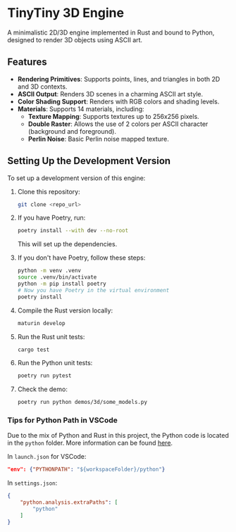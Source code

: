 # TinyTiny 3D Engine

A minimalistic 2D/3D engine implemented in Rust and bound to Python, designed to render 3D objects using ASCII art.

## Features

* **Rendering Primitives**: Supports points, lines, and triangles in both 2D and 3D contexts.
* **ASCII Output**: Renders 3D scenes in a charming ASCII art style.
* **Color Shading Support**: Renders with RGB colors and shading levels.
* **Materials**: Supports 14 materials, including:
    * **Texture Mapping**: Supports textures up to 256x256 pixels.
    * **Double Raster**: Allows the use of 2 colors per ASCII character (background and foreground).
    * **Perlin Noise**: Basic Perlin noise mapped texture.

## Setting Up the Development Version

To set up a development version of this engine:

1. Clone this repository:
    ```bash
    git clone <repo_url>
    ```
2. If you have Poetry, run:
    ```bash
    poetry install --with dev --no-root
    ```
   This will set up the dependencies.
3. If you don't have Poetry, follow these steps:
    ```bash
    python -m venv .venv
    source .venv/bin/activate
    python -m pip install poetry
    # Now you have Poetry in the virtual environment
    poetry install
    ```
4. Compile the Rust version locally:
    ```bash
    maturin develop
    ```
5. Run the Rust unit tests:
    ```bash
    cargo test
    ```
6. Run the Python unit tests:
    ```bash
    poetry run pytest
    ```

7. Check the demo:
    ```bash
    poetry run python demos/3d/some_models.py
    ```

### Tips for Python Path in VSCode

Due to the mix of Python and Rust in this project, the Python code is located in the `python` folder. More information can be found [here](https://www.maturin.rs/project_layout#mixed-rustpython-project).

In `launch.json` for VSCode:

```json
"env": {"PYTHONPATH": "${workspaceFolder}/python"}
```

In `settings.json`:

```json
{
    "python.analysis.extraPaths": [
        "python"
    ]
}
```

